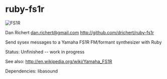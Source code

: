 ruby-fs1r
========

![FS1R](http://i.imgur.com/R24MH.gif)

Dan Richert
dan.richert@gmail.com
http://github.com/drichert/ruby-fs1r

Send sysex messages to a Yamaha FS1R FM/formant synthesizer with Ruby

Status: Unfinished -- work in progress

See also: http://en.wikipedia.org/wiki/Yamaha_FS1R

Dependencies:
libasound
